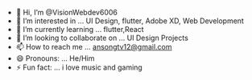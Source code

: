 - 👋 Hi, I’m @VisionWebdev6006
- 👀 I’m interested in ... UI Design, flutter, Adobe XD, Web Development
- 🌱 I’m currently learning ... flutter,React
- 💞️ I’m looking to collaborate on ... UI Design Projects
- 📫 How to reach me ... ansongtv12@gmail.com
- 😄 Pronouns: ... He/Him
- ⚡ Fun fact: ... i love music and gaming

<!---
VisionWebdev6006/VisionWebdev6006 is a ✨ special ✨ repository because its `README.md` (this file) appears on your GitHub profile.
You can click the Preview link to take a look at your changes.
--->
